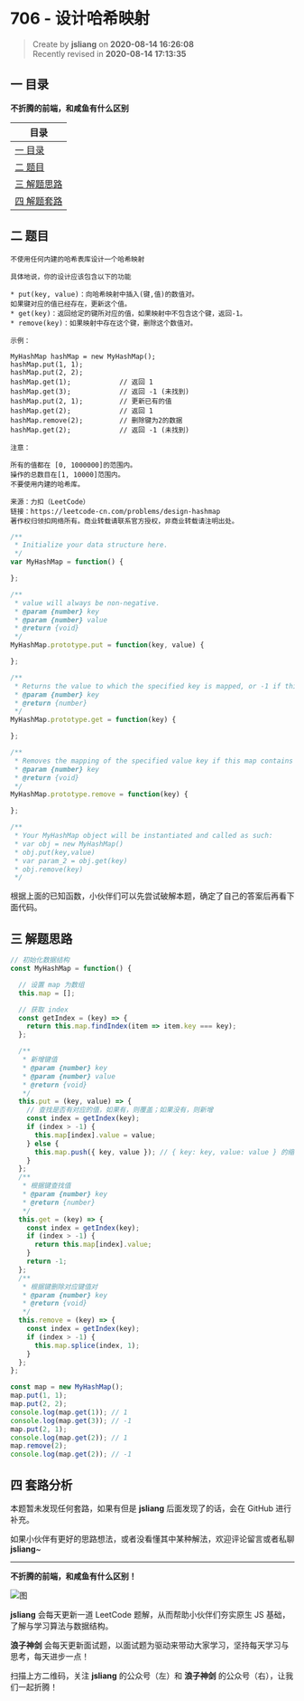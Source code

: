 706 - 设计哈希映射
===

> Create by **jsliang** on **2020-08-14 16:26:08**  
> Recently revised in **2020-08-14 17:13:35**

## 一 目录

**不折腾的前端，和咸鱼有什么区别**

| 目录 |
| --- |
| [一 目录](#chapter-one) |
| [二 题目](#chapter-two) |
| [三 解题思路](#chapter-three) |
| [四 解题套路](#chapter-four) |

## 二 题目



```
不使用任何内建的哈希表库设计一个哈希映射

具体地说，你的设计应该包含以下的功能

* put(key, value)：向哈希映射中插入(键,值)的数值对。
如果键对应的值已经存在，更新这个值。
* get(key)：返回给定的键所对应的值，如果映射中不包含这个键，返回-1。
* remove(key)：如果映射中存在这个键，删除这个数值对。

示例：

MyHashMap hashMap = new MyHashMap();
hashMap.put(1, 1);          
hashMap.put(2, 2);         
hashMap.get(1);            // 返回 1
hashMap.get(3);            // 返回 -1 (未找到)
hashMap.put(2, 1);         // 更新已有的值
hashMap.get(2);            // 返回 1 
hashMap.remove(2);         // 删除键为2的数据
hashMap.get(2);            // 返回 -1 (未找到) 

注意：

所有的值都在 [0, 1000000]的范围内。
操作的总数目在[1, 10000]范围内。
不要使用内建的哈希库。

来源：力扣（LeetCode）
链接：https://leetcode-cn.com/problems/design-hashmap
著作权归领扣网络所有。商业转载请联系官方授权，非商业转载请注明出处。
```

```js
/**
 * Initialize your data structure here.
 */
var MyHashMap = function() {

};

/**
 * value will always be non-negative. 
 * @param {number} key 
 * @param {number} value
 * @return {void}
 */
MyHashMap.prototype.put = function(key, value) {

};

/**
 * Returns the value to which the specified key is mapped, or -1 if this map contains no mapping for the key 
 * @param {number} key
 * @return {number}
 */
MyHashMap.prototype.get = function(key) {

};

/**
 * Removes the mapping of the specified value key if this map contains a mapping for the key 
 * @param {number} key
 * @return {void}
 */
MyHashMap.prototype.remove = function(key) {

};

/**
 * Your MyHashMap object will be instantiated and called as such:
 * var obj = new MyHashMap()
 * obj.put(key,value)
 * var param_2 = obj.get(key)
 * obj.remove(key)
 */
```

根据上面的已知函数，小伙伴们可以先尝试破解本题，确定了自己的答案后再看下面代码。

## 三 解题思路



```js
// 初始化数据结构
const MyHashMap = function() {

  // 设置 map 为数组
  this.map = [];

  // 获取 index
  const getIndex = (key) => {
    return this.map.findIndex(item => item.key === key);
  };

  /**
   * 新增键值
   * @param {number} key 
   * @param {number} value 
   * @return {void}
   */
  this.put = (key, value) => {
    // 查找是否有对应的值，如果有，则覆盖；如果没有，则新增
    const index = getIndex(key);
    if (index > -1) {
      this.map[index].value = value;
    } else {
      this.map.push({ key, value }); // { key: key, value: value } 的缩写
    }
  };
  /**
   * 根据键查找值
   * @param {number} key 
   * @return {number}
   */
  this.get = (key) => {
    const index = getIndex(key);
    if (index > -1) {
      return this.map[index].value;
    }
    return -1;
  };
  /**
   * 根据键删除对应键值对
   * @param {number} key
   * @return {void} 
   */
  this.remove = (key) => {
    const index = getIndex(key);
    if (index > -1) {
      this.map.splice(index, 1);
    }
  };
};

const map = new MyHashMap();
map.put(1, 1);
map.put(2, 2);
console.log(map.get(1)); // 1
console.log(map.get(3)); // -1
map.put(2, 1);
console.log(map.get(2)); // 1
map.remove(2);
console.log(map.get(2)); // -1
```

## 四 套路分析



本题暂未发现任何套路，如果有但是 **jsliang** 后面发现了的话，会在 GitHub 进行补充。

如果小伙伴有更好的思路想法，或者没看懂其中某种解法，欢迎评论留言或者私聊 **jsliang**~

---

**不折腾的前端，和咸鱼有什么区别！**

![图](https://github.com/LiangJunrong/document-library/blob/master/public-repertory/img/z-index-small.png?raw=true)

**jsliang** 会每天更新一道 LeetCode 题解，从而帮助小伙伴们夯实原生 JS 基础，了解与学习算法与数据结构。

**浪子神剑** 会每天更新面试题，以面试题为驱动来带动大家学习，坚持每天学习与思考，每天进步一点！

扫描上方二维码，关注 **jsliang** 的公众号（左）和 **浪子神剑** 的公众号（右），让我们一起折腾！

